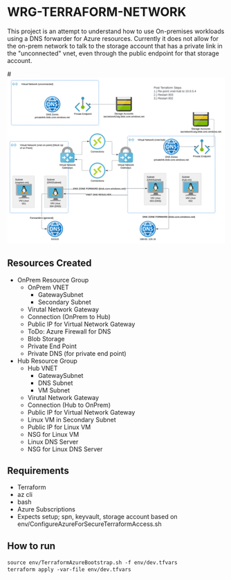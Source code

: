 # WRG-TERRAFORM-NETWORK

This project is an attempt to understand how to use On-premises workloads using a DNS forwarder for Azure resources.  Currently it does not allow for the on-prem network to talk to the storage account that has a private link in the "unconnected" vnet, even through the public endpoint for that storage account.

#![On-premises workloads using a DNS forwarder](AzurePrivateDNS.png)

## Resources Created
- OnPrem Resource Group
    - OnPrem VNET
        - GatewaySubnet
        - Secondary Subnet
    - Virutal Network Gateway
    - Connection (OnPrem to Hub)
    - Public IP for Virtual Network Gateway 
    - ToDo: Azure Firewall for DNS
    - Blob Storage
    - Private End Point
    - Private DNS (for private end point)
- Hub Resource Group
    - Hub VNET
        - GatewaySubnet
        - DNS Subnet
        - VM Subnet
    - Virutal Network Gateway
    - Connection (Hub to OnPrem)
    - Public IP for Virtual Network Gateway
    - Linux VM in Secondary Subnet
    - Public IP for Linux VM
    - NSG for Linux VM
    - Linux DNS Server
    - NSG for Linux DNS Server

## Requirements
- Terraform
- az cli
- bash
- Azure Subscriptions
- Expects setup; spn, keyvault, storage account based on env/ConfigureAzureForSecureTerraformAccess.sh

## How to run
```
source env/TerraformAzureBootstrap.sh -f env/dev.tfvars
terraform apply -var-file env/dev.tfvars

```

